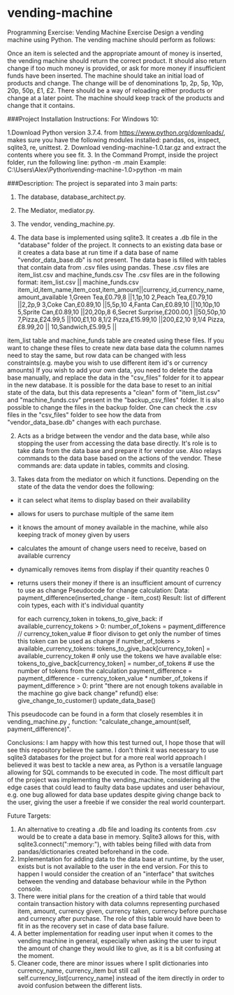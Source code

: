 # vending-machine
 
Programming Exercise: Vending Machine Exercise
Design a vending machine using Python. The vending machine should perform as follows:

Once an item is selected and the appropriate amount of money is inserted, the vending machine should return the correct product.
It should also return change if too much money is provided, or ask for more money if insufficient funds have been inserted.
The machine should take an initial load of products and change. The change will be of denominations 1p, 2p, 5p, 10p, 20p, 50p, £1, £2.
There should be a way of reloading either products or change at a later point.
The machine should keep track of the products and change that it contains.

###Project Installation Instructions:
For Windows 10:

1.Download Python version 3.7.4. from https://www.python.org/downloads/, makes sure you have the following modules installed: pandas, os, inspect, sqlite3, re, unittest.
2. Download vending-machine-1.0.tar.gz and extract the contents where you see fit.
3. In the Command Prompt, inside the project folder, run the following line: python -m .main Example: C:\Users\Alex\Python\vending-machine-1.0>python -m main

###Description:
The project is separated into 3 main parts:
1. The database, database_architect.py.
2. The Mediator, mediator.py.
3. The vendor, vending_machine.py.

1. The data base is implemented using sqlite3. It creates a .db file in the "database" folder of the project. It connects to an existing data base or it creates a data base at run time if a data base of name "vendor_data_base.db" is not present.
The data base is filled with tables that contain data from .csv files using pandas. These .csv files are item_list.csv and machine_funds.csv
The .csv files are in the following format:
item_list.csv			       || machine_funds.csv
item_id,item_name,item_cost,item_amount||currency_id,currency_name,amount_available
1,Green Tea,£0.79,8		       ||1,1p,10
2,Peach Tea,£0.79,10		       ||2,2p,9
3,Coke Can,£0.89,10		       ||5,5p,10
4,Fanta Can,£0.89,10		       ||10,10p,10
5,Sprite Can,£0.89,10		       ||20,20p,8
6,Secret Surprise,£200.00,1	       ||50,50p,10
7,Pizza,£24.99,5		       ||100,£1,10
8,1/2 Pizza,£15.99,10		       ||200,£2,10
9,1/4 Pizza,£8.99,20		       ||
10,Sandwich,£5.99,5		       ||

item_list table and machine_funds table are created using these files. If you want to change these files to create new data base data the column names need to stay the same, but row data can be changed with less constraints(e.g. maybe you wish to use different item id's or currency amounts)
If you wish to add your own data, you need to delete the data base manually, and replace the data in the "csv_files" folder for it to appear in the new database.
It is possible for the data base to reset to an initial state of the data, but this data represents a "clean" form of "item_list.csv" and "machine_funds.csv" present in the "backup_csv_files" folder. It is also possible to change the files in the backup folder.
One can check the .csv files in the "csv_files" folder to see how the data from "vendor_data_base.db" changes with each purchase.

2. Acts as a bridge between the vendor and the data base, while also stopping the user from accessing the data base directly. It's role is to take data from the data base and prepare it for vendor use. 
Also relays commands to the data base based on the actions of the vendor. These commands are: data update in tables, commits and closing.

3. Takes data from the mediator on which it functions. Depending on the state of the data the vendor does the following:
- it can select what items to display based on their availability
- allows for users to purchase multiple of the same item
- it knows the amount of money available in the machine, while also keeping track of money given by users
- calculates the amount of change users need to receive, based on available currency
- dynamically removes items from display if their quantity reaches 0
- returns users their money if there is an insufficient amount of currency to use as change
Pseudocode for change calculation:
Data: payment_difference(inserted_change - item_cost)
Result: list of different coin types, each with it's individual quantity
	
	for each currency_token in tokens_to_give_back:
		if available_currency_tokens > 0:
			number_of_tokens = payment_difference // currency_token_value # floor divison to get only the number of times this token can be used as change
			if number_of_tokens > available_currency_tokens:
				tokens_to_give_back[currency_token] = available_currency_token # only use the tokens we have available
			else:
				tokens_to_give_back[currency_token] = number_of_tokens # use the number of tokens from the calculation
			payment_difference = payment_difference - currency_token_value * number_of_tokens
	if payment_difference > 0:
		print "there are not enough tokens available in the machine go give back change"
		refund()
	else:
		give_change_to_customer()
		update_data_base()

This pseudocode can be found in a form that closely resembles it in vending_machine.py , function: "calculate_change_amount(self, payment_difference)".

Conclusions:
I am happy with how this test turned out, I hope those that will see this repository believe the same.
I don't think it was necessary to use sqlite3 databases for the project but for a more real world approach I believed it was best to tackle a new area, as Python is a versatile language allowing for SQL commands to be executed in code.
The most difficult part of the project was implementing the vending_machine, considering all the edge cases that could lead to faulty data base updates and user behaviour, e.g. one bug allowed for data base updates despite giving change back to the user, giving the user a freebie if we consider the real world counterpart.

Future Targets:
1. An alternative to creating a .db file and loading its contents from .csv would be to create a data base in memory. Sqlite3 allows for this, with sqlite3.connect(":memory:"), with tables being filled with data from pandas/dictionaries created beforehand in the code.
2. Implementation for adding data to the data base at runtime, by the user, exists but is not available to the user in the end version. For this to happen I would consider the creation of an "interface" that switches between the vending and database behaviour while in the Python console.
3. There were initial plans for the creation of a third table that would contain transaction history with data columns representing purchased item, amount, currency given, currency taken, currency before purchase and currency after purchase.
The role of this table would have been to fit in as the recovery set in case of data base failure.
4. A better implementation for reading user input when it comes to the vending machine in general, especially when asking the user to input the amount of change they would like to give, as it is a bit confusing at the moment.
5. Cleaner code, there are minor issues where I split dictionaries into currency_name, currency_item but still call self.currency_list[currency_name] instead of the item directly in order to avoid confusion between the different lists.
